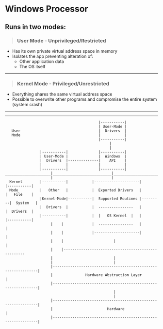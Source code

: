# Windows Processor

## **Runs in two modes:**

> ### **User Mode - Unprivileged/Restricted**
- Has its own private virtual address space in memory
- Isolates the app preventing alteration of:
    - Other application data
    - The OS itself

---

> ### **Kernel Mode - Privileged/Unrestricted**

- Everything shares the same virtual address space
- Possible to overwrite other programs and compromise the entire system (system crash)

---
---

```text
                                           |-----------|
                                           | User-Mode |
   User                                    |  Drivers  |
   Mode                                    |           |  
                                           |-----------|
                                                |
                                                |
                |-----------|              |-----------|
                | User-Mode |              |  Windows  |
                |  Drivers  |--------------|    API    |
                |           |              |           |
                |-----------|              |-----------|
_____________________|___________________________|_________________________________________________
                     |                           |
  Kernel        |-----------|           |---------------------|         |-----------|
  Mode          |   Other   |           |  Exported Drivers   |         |   File    |
                |Kernel-Mode|-----------|  Supported Routines |---------|  System   |
                |  Drivers  |           |  ----------------   |         |  Drivers  |
                |-----------|           |  |   OS Kernel  |   |         |-----------|
                     |    |             |  ----------------   |               |
                     |    |             |---------------------|               |
                     |    |                       |                           |
                     |    |----------------------------------------------------
                     |                            |
                     |                            |
                     |---------------------------------------------------------------|
                     |               Hardware Abstraction Layer                      |
                     |---------------------------------------------------------------|
                                                  |
                                                  |
                     |---------------------------------------------------------------|
                     |                         Hardware                              |
                     |---------------------------------------------------------------|
```